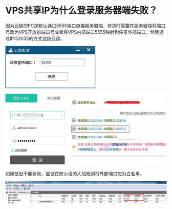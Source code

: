 # VPS共享IP为什么登录服务器端失败？

因为云锁的PC是默认通过5555端口连接服务器端，登录时需要在服务器端将端口号改为VPS开放的端口号或者将VPS内部端口5555映射到任意外部端口，然后通过IP:52035的方式连接云锁。

![](../.gitbook/assets/q0901.png)

![](../.gitbook/assets/q0902.png)

如果依旧不能登录，尝试在防火墙的入站规则将外部端口加为白名单。

![](../.gitbook/assets/q0903.png)

